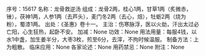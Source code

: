 序号：15617
名称：龙骨救逆汤
组成：龙骨2两，桂心1两，甘草1两（炙微赤，锉），茯神1两，人参1两（去芦头），麦门冬2两（去心，焙），牡蛎2两（烧为粉），蜀漆1两。
出处：《圣惠》卷十一。
主治：伤寒脉浮，医以火劫，汗出太过必亡阳，心生狂热，起卧不安。
加减：None
功效：None
用法用量：每服4钱，以水1中盏，加生姜半分，大枣3枚，煎至6分，去滓，不拘时候温服。
制备方法：上为粗散。
临床应用：None
各家论述：None
用药禁忌：None
附注：None
